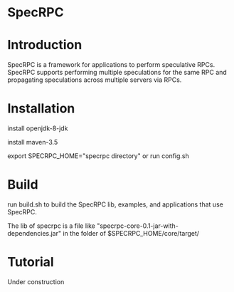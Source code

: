 # SpecRPC

# Introduction

SpecRPC is a framework for applications to perform speculative RPCs.
SpecRPC supports performing multiple speculations for the same RPC and
propagating speculations across multiple servers via RPCs.

# Installation

install openjdk-8-jdk

install maven-3.5

export SPECRPC_HOME="specrpc directory" or run config.sh

# Build

run build.sh to build the SpecRPC lib, examples, and applications that use
SpecRPC.

The lib of specrpc is a file like "specrpc-core-0.1-jar-with-dependencies.jar"
in the folder of $SPECRPC_HOME/core/target/

# Tutorial

Under construction

